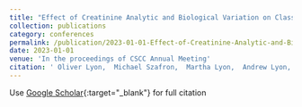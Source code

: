 ```yaml
---
title: "Effect of Creatinine Analytic and Biological Variation on Classification of Chronic Kidney Disease Stages using the CKD-EPI 2021 eGFR Equation"
collection: publications
category: conferences
permalink: /publication/2023-01-01-Effect-of-Creatinine-Analytic-and-Biological-Variation-on-Classification-of-Chronic-Kidney-Disease-Stages-using-the-CKD-EPI-2021-eGFR-Equation
date: 2023-01-01
venue: 'In the proceedings of CSCC Annual Meeting'
citation: ' Oliver Lyon,  Michael Szafron,  Martha Lyon,  Andrew Lyon, &quot;Effect of Creatinine Analytic and Biological Variation on Classification of Chronic Kidney Disease Stages using the CKD-EPI 2021 eGFR Equation.&quot; In the proceedings of CSCC Annual Meeting, 2023.'
---
```

Use [Google Scholar](https://scholar.google.com/scholar?q=Effect+of+Creatinine+Analytic+and+Biological+Variation+on+Classification+of+Chronic+Kidney+Disease+Stages+using+the+CKD+EPI+2021+eGFR+Equation){:target="_blank"} for full citation